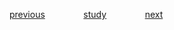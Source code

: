 

<a href="https://github.com/raphaelkaique1/study/blob/main/2-linguagens_de_programacao/2.3-python/programacao_funcional_em_python.md">previous</a>⠀⠀⠀⠀⠀⠀<a href="https://github.com/raphaelkaique1/study#python">study</a>⠀⠀⠀⠀⠀⠀<a href="https://github.com/raphaelkaique1/study/blob/main/2-linguagens_de_programacao/2.3-python/ciencia_de_dados_e_machine_learning.md">next</a>